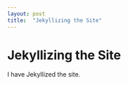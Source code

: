 ```yaml
---
layout: post
title:  "Jekyllizing the Site"
---
```


# Jekyllizing the Site

I have Jekyllized the site.
